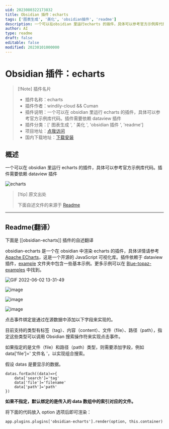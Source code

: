 ```yaml
---
uid: 2023080322173832
title: Obsidian 插件：echarts
tags: ['图表生成', '美化', 'obsidian插件', 'readme']
description: 一个可以在obsidian 里运行echarts 的插件，具体可以参考官方示例库代码。插件需要依赖dataview插件
author: AI
type: readme
draft: false
editable: false
modified: 20230101000000
---
```


# Obsidian 插件：echarts

> [!Note] 插件名片
> - 插件名称：echarts
> - 插件作者：windily-cloud && Cuman
> - 插件说明：一个可以在 obsidian 里运行 echarts 的插件，具体可以参考官方示例库代码。插件需要依赖 dataview 插件
> - 插件分类：[' 图表生成 ', ' 美化 ', 'obsidian 插件 ', 'readme']
> - 项目地址：[点我访问](https://github.com/cumany/obsidian-echarts)
> - 国内下载地址：[下载安装](https://pkmer.cn/products/plugin/pluginMarket/?obsidian-echarts)

## 概述

一个可以在 obsidian 里运行 echarts 的插件，具体可以参考官方示例库代码。插件需要依赖 dataview 插件

![echarts](https://cdn.pkmer.cn/covers/obsidian-echarts.png!pkmer)

> [!tip] 原文出处
>
>下面自述文件的来源于 [Readme](https://ghproxy.net/https://raw.githubusercontent.com/cumany/obsidian-echarts/main/README.md)
>

---

## Readme(翻译）

下面是 [[obsidian-echarts]] 插件的自述翻译

obsidian-echarts 是一个在 obsidian 中渲染 echarts 的插件，具体详情请参考 [Apache ECharts](https://echarts.apache.org/en/index.html)，这是一个开源的 JavaScript 可视化库。插件依赖于 dataview 插件，[example](https://github.com/cumany/obsidian-echarts/tree/main/example) 文件夹中包含一些基本示例。更多示例可以在 [Blue-topaz-examples](https://github.com/cumany/Blue-topaz-examples) 中找到。

![GIF 2022-06-02 13-31-49](https://user-images.githubusercontent.com/42957010/171559841-cfa4e5e2-69be-4506-a32f-beac33842052.gif)

![image](https://user-images.githubusercontent.com/42957010/171442642-fce4d273-ee06-4a3b-bb8c-e312f8763ce6.png)

![image](https://user-images.githubusercontent.com/42957010/171442781-67127459-5c35-4535-a80c-1c79059c3853.png)

![image](https://user-images.githubusercontent.com/42957010/171444744-5ba1e0e8-b01c-4f4b-b9e1-4ef448ded02f.png)

点击事件绑定是通过在源数据中添加以下字段来实现的。

目前支持的类型有标签（tag）、内容（content）、文件（file）、路径（path），指定这些类型可以调用 Obsidian 搜索操作符来实现点击事件。

如果指定的是文件（file）和路径（path）类型，则需要添加字段，例如 data['file']=' 文件名 '，以实现组合搜索。

假设 datas 是要显示的数据。

```
datas.forEach((data)=>{
	data['search']='tag'
	data['file']='filename'
	data['path']='path'
})
```

**如果不指定，默认绑定的是传入的 data 数组中的索引对应的文件。**

将下面的代码放入 option 选项后即可渲染：

```
app.plugins.plugins['obsidian-echarts'].render(option, this.container)
```
